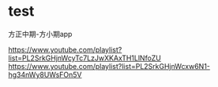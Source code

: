 # test
方正中期-方小期app


https://www.youtube.com/playlist?list=PL2SrkGHjnWcyTc7LzJwXKAxTH1LlNfoZU
https://www.youtube.com/playlist?list=PL2SrkGHjnWcxw6N1-hg34nWy8UWsFOn5V
